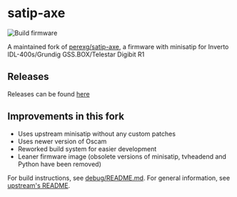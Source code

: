 # satip-axe

![Build firmware](https://github.com/Jalle19/satip-axe/workflows/Build%20firmware/badge.svg)

A maintained fork of [perexg/satip-axe](https://github.com/perexg/satip-axe), a firmware with minisatip for Inverto IDL-400s/Grundig GSS.BOX/Telestar Digibit R1

## Releases

Releases can be found [here](https://github.com/Jalle19/satip-axe/releases)



## Improvements in this fork

* Uses upstream minisatip without any custom patches
* Uses newer version of Oscam
* Reworked build system for easier development
* Leaner firmware image (obsolete versions of minisatip, tvheadend and Python have been removed)

For build instructions, see [debug/README.md](debug/README.md). For general information, see [upstream's README](https://github.com/perexg/satip-axe#readme).
